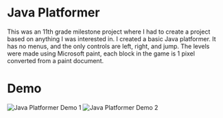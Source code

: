 # Java Platformer

This was an 11th grade milestone project where I had to create a project based on anything I was interested in. I created a basic Java platformer. It has no menus, and the only controls are left, right, and jump. The levels were made using Microsoft paint, each block in the game is 1 pixel converted from a paint document.

# Demo
![Java Platformer Demo 1](Demo/JavaPlatformerDemo1.gif)
![Java Platformer Demo 2](Demo/JavaPlatformerDemo2.gif)
